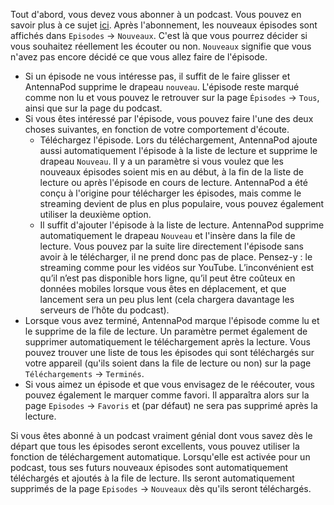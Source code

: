 Tout d'abord, vous devez vous abonner à un podcast. Vous pouvez en savoir plus à
ce sujet [ici](/documentation/getting-started/subscribe). Après l'abonnement,
les nouveaux épisodes sont affichés dans `Episodes` → `Nouveaux`. C'est là que
vous pourrez décider si vous souhaitez réellement les écouter ou non. `Nouveaux`
signifie que vous n'avez pas encore décidé ce que vous allez faire de l'épisode.

- Si un épisode ne vous intéresse pas, il suffit de le faire glisser et
AntennaPod supprime le drapeau `nouveau`. L'épisode reste marqué comme non lu
et vous pouvez le retrouver sur la page `Épisodes` → `Tous`, ainsi que sur la
page du podcast.
- Si vous êtes intéressé par l'épisode, vous pouvez faire l'une des deux choses
suivantes, en fonction de votre comportement d'écoute.
   - Téléchargez l'épisode. Lors du téléchargement, AntennaPod ajoute aussi
automatiquement l'épisode à la liste de lecture et supprime le drapeau
`Nouveau`. Il y a un paramètre si vous voulez que les nouveaux épisodes soient
mis en au début, à la fin de la liste de lecture ou après l'épisode en cours de
lecture. AntennaPod a été conçu à l'origine pour télécharger les épisodes, mais
comme le streaming devient de plus en plus populaire, vous pouvez également
utiliser la deuxième option.
   - Il suffit d'ajouter l'épisode à la liste de lecture. AntennaPod supprime
automatiquement le drapeau `Nouveau` et l'insère dans la file de lecture. Vous
pouvez par la suite lire directement l'épisode sans avoir à le télécharger, il
ne prend donc pas de place. Pensez-y : le streaming comme pour les vidéos sur
YouTube. L’inconvénient est qu’il n’est pas disponible hors ligne, qu’il peut
être coûteux en données mobiles lorsque vous êtes en déplacement, et que
lancement sera un peu plus lent (cela chargera davantage les serveurs de l’hôte
du podcast).
- Lorsque vous avez terminé, AntennaPod marque l'épisode comme lu et le supprime
de la file de lecture. Un paramètre permet également de supprimer
automatiquement le téléchargement après la lecture. Vous pouvez trouver une
liste de tous les épisodes qui sont téléchargés sur votre appareil (qu'ils
soient dans la file de lecture ou non) sur la page `Téléchargements` →
`Terminés`.
- Si vous aimez un épisode et que vous envisagez de le réécouter, vous pouvez
également le marquer comme favori. Il apparaîtra alors sur la page `Episodes`
→ `Favoris` et (par défaut) ne sera pas supprimé après la lecture.

Si vous êtes abonné à un podcast vraiment génial dont vous savez dès le départ
que tous les épisodes seront excellents, vous pouvez utiliser la fonction de
téléchargement automatique. Lorsqu'elle est activée pour un podcast, tous ses
futurs nouveaux épisodes sont automatiquement téléchargés et ajoutés à la file
de lecture. Ils seront automatiquement supprimés de la page `Episodes` →
`Nouveaux` dès qu'ils seront téléchargés.
